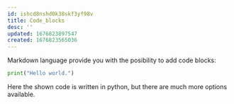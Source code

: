 ```yaml
---
id: ishcd8nshd0k38skf3yf98v
title: Code_blocks
desc: ''
updated: 1676823897547
created: 1676823565036
---
```

Markdown language provide you with the posibility to add code blocks:
```python
print("Hello world.")
```
Here the shown code is written in python, but there are much more options available.
